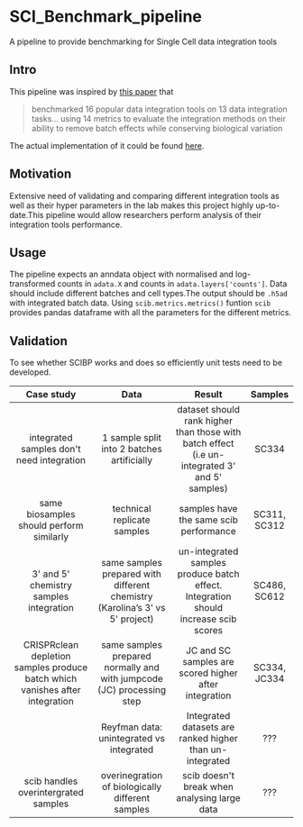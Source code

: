 # SCI_Benchmark_pipeline
A pipeline to provide benchmarking for Single Cell data integration tools
## Intro
This pipeline was inspired by  [this paper](./Papers_and_refs/SCBIP_paper.pdf)
that   
> benchmarked 16 popular data integration tools on 13 data integration tasks... using 14 metrics to evaluate 
the integration methods on their ability to remove batch effects while conserving biological variation

The actual implementation of it could be found [here](https://github.com/theislab/scib-reproducibility).
## Motivation 
Extensive need of validating and comparing different integration tools as well as their hyper parameters in the lab makes this
project highly up-to-date.This pipeline would allow researchers perform analysis of their integration tools performance.
## Usage 
The pipeline expects an anndata object with normalised and log-transformed counts in ```adata.X``` and counts in ```adata.layers['counts']```.
Data should include different batches and cell types.The output should be ```.h5ad``` with integrated batch data. Using ```scib.metrics.metrics()``` funtion ```scib``` provides 
pandas dataframe with all the parameters for the different metrics.
## Validation
To see whether SCIBP works and does so efficiently unit tests need to be developed.   

| Case study                |    Data    |   Result | Samples |
|:--------------------------:|:----------:|:--:|:--:|
| integrated samples don't need integration | 1 sample split into 2 batches artificially | dataset should rank higher than those with batch effect (i.e un-integrated 3' and 5' samples)  | SC334 |
| same biosamples should perform similarly |  technical replicate samples  | samples have the same scib performance |SC311, SC312|
| 3' and 5' chemistry samples integration|  same samples prepared with different chemistry (Karolina’s 3' vs 5' project)  | un-integrated samples produce batch effect. Integration should increase scib scores| SC486, SC612|
| CRISPRclean depletion samples produce batch which vanishes after integration |  same samples prepared normally and with jumpcode (JC) processing step | JC and SC samples are scored higher after integration | SC334, JC334|
|  |  Reyfman data: unintegrated vs integrated   | Integrated datasets are ranked higher than un-integrated | ??? |
| scib handles overintergrated samples|  overinegration of biologically different samples  | scib doesn't break when analysing large data| ???|

